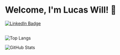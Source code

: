 # Welcome, I'm Lucas Will! 👋

<div id="badges">
  <a href="https://www.linkedin.com/in/lucas-will-84084222b/">
    <img src="https://img.shields.io/badge/LinkedIn-blue?style=for-the-badge&logo=linkedin&logoColor=white" alt="LinkedIn Badge"/>
  <a/>
</div>
<br/>


![Top Langs](https://github-readme-stats.vercel.app/api/top-langs/?username=LucasWillBlumenau&layout=compact&theme=radical)


![GitHub Stats](https://github-readme-stats.vercel.app/api?username=LucasWillBlumenau&show_icons=true&theme=radical)


